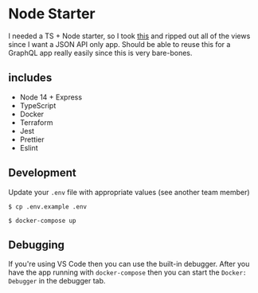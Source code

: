 # Node Starter

I needed a TS + Node starter, so I took [this](https://github.com/microsoft/TypeScript-Node-Starter) and ripped out all of the views since I want a JSON API only app. Should be able to reuse this for a GraphQL app really easily since this is very bare-bones.

## includes

- Node 14 + Express
- TypeScript
- Docker
- Terraform
- Jest
- Prettier
- Eslint

## Development

Update your `.env` file with appropriate values (see another team member)

```
$ cp .env.example .env
```

```
$ docker-compose up
```


## Debugging

If you're using VS Code then you can use the built-in debugger. After you have the app running with `docker-compose` then you can start the `Docker: Debugger` in the debugger tab.
